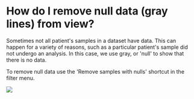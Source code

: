 # How do I remove null data \(gray lines\) from view?

Sometimes not all patient's samples in a dataset have data. This can happen for a variety of reasons, such as a particular patient's sample did not undergo an analysis. In this case, we use gray, or 'null' to show that there is no data. 

To remove null data use the 'Remove samples with nulls' shortcut in the filter menu.

![](../.gitbook/assets/removenullsshortcut.gif)

